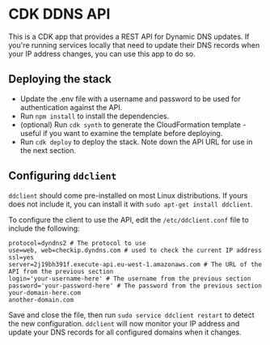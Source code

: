 # CDK DDNS API

This is a CDK app that provides a REST API for Dynamic DNS updates. If you're running services locally that need to update their DNS records when your IP address changes, you can use this app to do so.

## Deploying the stack

- Update the .env file with a username and password to be used for authentication against the API.
- Run `npm install` to install the dependencies.
- (optional) Run `cdk synth` to generate the CloudFormation template - useful if you want to examine the template before deploying.
- Run `cdk deploy` to deploy the stack. Note down the API URL for use in the next section.

## Configuring `ddclient`

`ddclient` should come pre-installed on most Linux distributions. If yours does not include it, you can install it with `sudo apt-get install ddclient`.

To configure the client to use the API, edit the `/etc/ddclient.conf` file to include the following:

```apacheconf
protocol=dyndns2 # The protocol to use
use=web, web=checkip.dyndns.com # used to check the current IP address
ssl=yes
server=2j19bh391f.execute-api.eu-west-1.amazonaws.com # The URL of the API from the previous section
login='your-username-here' # The username from the previous section
password='your-password-here' # The password from the previous section
your-domain-here.com
another-domain.com
```

Save and close the file, then run `sudo service ddclient restart` to detect the new configuration. `ddclient` will now monitor your IP address and update your DNS records for all configured domains when it changes.
